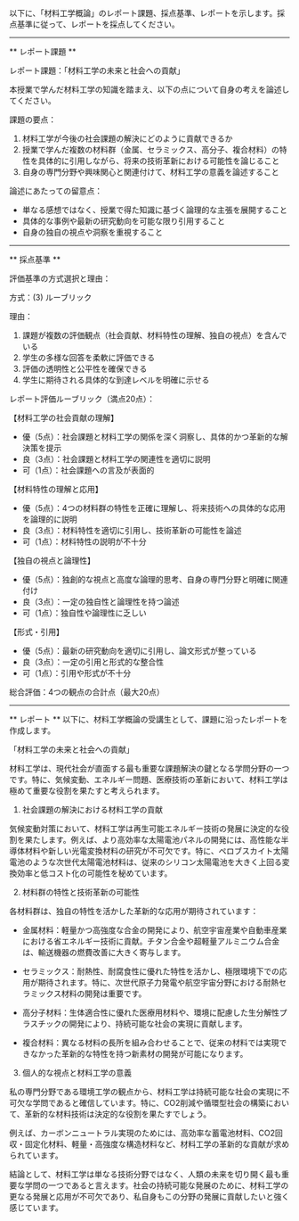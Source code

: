 以下に、「材料工学概論」のレポート課題、採点基準、レポートを示します。採点基準に従って、レポートを採点してください。

---------------------------------------
** レポート課題 **

レポート課題：「材料工学の未来と社会への貢献」

本授業で学んだ材料工学の知識を踏まえ、以下の点について自身の考えを論述してください。

課題の要点：
1. 材料工学が今後の社会課題の解決にどのように貢献できるか
2. 授業で学んだ複数の材料群（金属、セラミックス、高分子、複合材料）の特性を具体的に引用しながら、将来の技術革新における可能性を論じること
3. 自身の専門分野や興味関心と関連付けて、材料工学の意義を論述すること

論述にあたっての留意点：
- 単なる感想ではなく、授業で得た知識に基づく論理的な主張を展開すること
- 具体的な事例や最新の研究動向を可能な限り引用すること
- 自身の独自の視点や洞察を重視すること

---------------------------------------
** 採点基準 **

評価基準の方式選択と理由：

方式：(3) ルーブリック

理由：
1. 課題が複数の評価観点（社会貢献、材料特性の理解、独自の視点）を含んでいる
2. 学生の多様な回答を柔軟に評価できる
3. 評価の透明性と公平性を確保できる
4. 学生に期待される具体的な到達レベルを明確に示せる

レポート評価ルーブリック（満点20点）：

【材料工学の社会貢献の理解】
- 優（5点）：社会課題と材料工学の関係を深く洞察し、具体的かつ革新的な解決策を提示
- 良（3点）：社会課題と材料工学の関連性を適切に説明
- 可（1点）：社会課題への言及が表面的

【材料特性の理解と応用】
- 優（5点）：4つの材料群の特性を正確に理解し、将来技術への具体的な応用を論理的に説明
- 良（3点）：材料特性を適切に引用し、技術革新の可能性を論述
- 可（1点）：材料特性の説明が不十分

【独自の視点と論理性】
- 優（5点）：独創的な視点と高度な論理的思考、自身の専門分野と明確に関連付け
- 良（3点）：一定の独自性と論理性を持つ論述
- 可（1点）：独自性や論理性に乏しい

【形式・引用】
- 優（5点）：最新の研究動向を適切に引用し、論文形式が整っている
- 良（3点）：一定の引用と形式的な整合性
- 可（1点）：引用や形式が不十分

総合評価：4つの観点の合計点（最大20点）

---------------------------------------
** レポート **
以下に、材料工学概論の受講生として、課題に沿ったレポートを作成します。

「材料工学の未来と社会への貢献」

材料工学は、現代社会が直面する最も重要な課題解決の鍵となる学問分野の一つです。特に、気候変動、エネルギー問題、医療技術の革新において、材料工学は極めて重要な役割を果たすと考えられます。

1. 社会課題の解決における材料工学の貢献

気候変動対策において、材料工学は再生可能エネルギー技術の発展に決定的な役割を果たします。例えば、より高効率な太陽電池パネルの開発には、高性能な半導体材料や新しい光電変換材料の研究が不可欠です。特に、ペロブスカイト太陽電池のような次世代太陽電池材料は、従来のシリコン太陽電池を大きく上回る変換効率と低コスト化の可能性を秘めています。

2. 材料群の特性と技術革新の可能性

各材料群は、独自の特性を活かした革新的な応用が期待されています：

- 金属材料：軽量かつ高強度な合金の開発により、航空宇宙産業や自動車産業における省エネルギー技術に貢献。チタン合金や超軽量アルミニウム合金は、輸送機器の燃費改善に大きく寄与します。

- セラミックス：耐熱性、耐腐食性に優れた特性を活かし、極限環境下での応用が期待されます。特に、次世代原子力発電や航空宇宙分野における耐熱セラミックス材料の開発は重要です。

- 高分子材料：生体適合性に優れた医療用材料や、環境に配慮した生分解性プラスチックの開発により、持続可能な社会の実現に貢献します。

- 複合材料：異なる材料の長所を組み合わせることで、従来の材料では実現できなかった革新的な特性を持つ新素材の開発が可能になります。

3. 個人的な視点と材料工学の意義

私の専門分野である環境工学の観点から、材料工学は持続可能な社会の実現に不可欠な学問であると確信しています。特に、CO2削減や循環型社会の構築において、革新的な材料技術は決定的な役割を果たすでしょう。

例えば、カーボンニュートラル実現のためには、高効率な蓄電池材料、CO2回収・固定化材料、軽量・高強度な構造材料など、材料工学の革新的な貢献が求められています。

結論として、材料工学は単なる技術分野ではなく、人類の未来を切り開く最も重要な学問の一つであると言えます。社会の持続可能な発展のために、材料工学の更なる発展と応用が不可欠であり、私自身もこの分野の発展に貢献したいと強く感じています。

